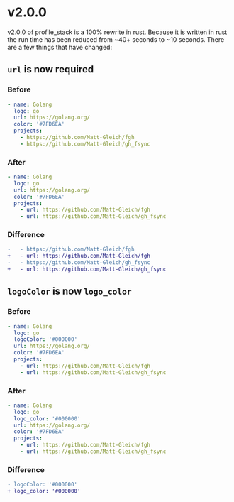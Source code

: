 # v2.0.0

v2.0.0 of profile_stack is a 100% rewrite in rust. Because it is written in rust the run time has been reduced from ~40+ seconds to ~10 seconds. There are a few things that have changed:

## `url` is now required

### Before

```yaml
- name: Golang
  logo: go
  url: https://golang.org/
  color: '#7FD6EA'
  projects:
    - https://github.com/Matt-Gleich/fgh
    - https://github.com/Matt-Gleich/gh_fsync
```

### After

```yaml
- name: Golang
  logo: go
  url: https://golang.org/
  color: '#7FD6EA'
  projects:
    - url: https://github.com/Matt-Gleich/fgh
    - url: https://github.com/Matt-Gleich/gh_fsync
```

### Difference

```diff
-   - https://github.com/Matt-Gleich/fgh
+   - url: https://github.com/Matt-Gleich/fgh
-   - https://github.com/Matt-Gleich/gh_fsync
+   - url: https://github.com/Matt-Gleich/gh_fsync
```

## `logoColor` is now `logo_color`

### Before

```yaml
- name: Golang
  logo: go
  logoColor: '#000000'
  url: https://golang.org/
  color: '#7FD6EA'
  projects:
    - url: https://github.com/Matt-Gleich/fgh
    - url: https://github.com/Matt-Gleich/gh_fsync
```

### After

```yaml
- name: Golang
  logo: go
  logo_color: '#000000'
  url: https://golang.org/
  color: '#7FD6EA'
  projects:
    - url: https://github.com/Matt-Gleich/fgh
    - url: https://github.com/Matt-Gleich/gh_fsync
```

### Difference

```diff
- logoColor: '#000000'
+ logo_color: '#000000'
```
